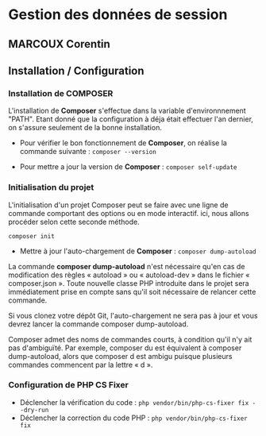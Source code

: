 # Gestion des données de session
## MARCOUX Corentin
## Installation / Configuration
### Installation de COMPOSER
L'installation de **Composer** s'effectue dans la variable d'environnnement "PATH". 
Etant donné que la configuration à déja était effectuer l'an dernier, on s'assure seulement de la bonne installation.

- Pour vérifier le bon fonctionnement de **Composer**, on réalise la commande suivante :
    `composer --version`

- Pour mettre a jour la version de **Composer** : `composer self-update`

### Initialisation du projet 
L'initialisation d'un projet Composer peut se faire 
avec une ligne de commande comportant des options 
ou en mode interactif. ici, nous allons procéder selon 
cette seconde méthode. 

```
composer init
```

- Mettre à jour l'auto-chargement de **Composer** :
    `composer dump-autoload`


La commande **composer dump-autoload** n'est nécessaire qu'en cas de modification des règles « autoload » ou « autoload-dev » dans le fichier « composer.json ». Toute nouvelle classe PHP introduite dans le projet sera immédiatement prise en compte sans qu'il soit nécessaire de relancer cette commande.

Si vous clonez votre dépôt Git, l'auto-chargement ne sera pas à jour et vous devrez lancer la commande composer dump-autoload.

Composer admet des noms de commandes courts, à condition qu'il n'y ait pas d'ambiguïté. Par exemple, composer du est équivalent à composer dump-autoload, alors que composer d est ambigu puisque plusieurs commandes commencent par la lettre « d ». 

### Configuration de PHP CS Fixer

- Déclencher la vérification du code :
    `php vendor/bin/php-cs-fixer fix --dry-run`
- Déclencher la correction du code PHP :
    `php vendor/bin/php-cs-fixer fix`
